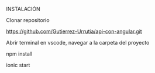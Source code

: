 INSTALACIÓN

Clonar repositorio

https://github.com/Gutierrez-Urrutia/api-con-angular.git

Abrir terminal en vscode, navegar a la carpeta del proyecto

npm install

ionic start
